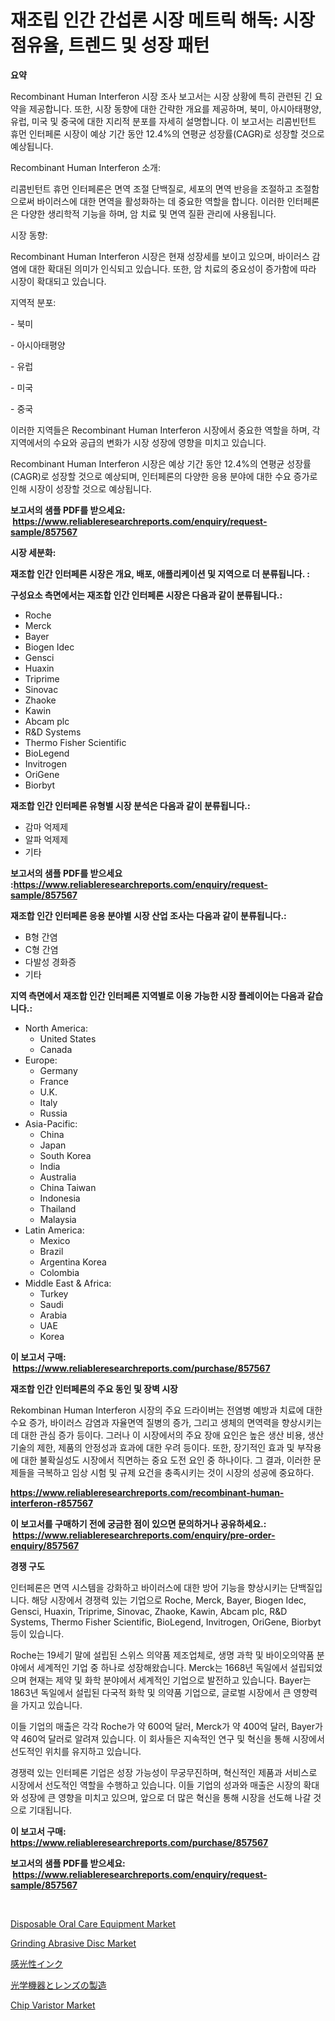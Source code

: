 <p><h1>재조립 인간 간섭론 시장 메트릭 해독: 시장 점유율, 트렌드 및 성장 패턴</h1></p><p><strong>요약</strong></p>
<p><p>Recombinant Human Interferon 시장 조사 보고서는 시장 상황에 특히 관련된 긴 요약을 제공합니다. 또한, 시장 동향에 대한 간략한 개요를 제공하며, 북미, 아시아태평양, 유럽, 미국 및 중국에 대한 지리적 분포를 자세히 설명합니다. 이 보고서는 리콤빈턴트 휴먼 인터페론 시장이 예상 기간 동안 12.4%의 연평균 성장률(CAGR)로 성장할 것으로 예상됩니다.</p><p>Recombinant Human Interferon 소개:</p><p>리콤빈턴트 휴먼 인터페론은 면역 조절 단백질로, 세포의 면역 반응을 조절하고 조절함으로써 바이러스에 대한 면역을 활성화하는 데 중요한 역할을 합니다. 이러한 인터페론은 다양한 생리학적 기능을 하며, 암 치료 및 면역 질환 관리에 사용됩니다.</p><p>시장 동향:</p><p>Recombinant Human Interferon 시장은 현재 성장세를 보이고 있으며, 바이러스 감염에 대한 확대된 의미가 인식되고 있습니다. 또한, 암 치료의 중요성이 증가함에 따라 시장이 확대되고 있습니다.</p><p>지역적 분포:</p><p>- 북미</p><p>- 아시아태평양</p><p>- 유럽</p><p>- 미국</p><p>- 중국</p><p>이러한 지역들은 Recombinant Human Interferon 시장에서 중요한 역할을 하며, 각 지역에서의 수요와 공급의 변화가 시장 성장에 영향을 미치고 있습니다.</p><p>Recombinant Human Interferon 시장은 예상 기간 동안 12.4%의 연평균 성장률(CAGR)로 성장할 것으로 예상되며, 인터페론의 다양한 응용 분야에 대한 수요 증가로 인해 시장이 성장할 것으로 예상됩니다.</p></p>
<p><strong>보고서의 샘플 PDF를 받으세요: &nbsp;<a href="https://www.reliableresearchreports.com/enquiry/request-sample/857567">https://www.reliableresearchreports.com/enquiry/request-sample/857567</a></strong></p>
<p><strong>시장 세분화:</strong></p>
<p><strong> 재조합 인간 인터페론 시장은 개요, 배포, 애플리케이션 및 지역으로 더 분류됩니다. :</strong></p>
<p><strong>구성요소 측면에서는 재조합 인간 인터페론 시장은 다음과 같이 분류됩니다.:</strong></p>
<p><ul><li>Roche</li><li>Merck</li><li>Bayer</li><li>Biogen Idec</li><li>Gensci</li><li>Huaxin</li><li>Triprime</li><li>Sinovac</li><li>Zhaoke</li><li>Kawin</li><li>Abcam plc</li><li>R&D Systems</li><li>Thermo Fisher Scientific</li><li>BioLegend</li><li>Invitrogen</li><li>OriGene</li><li>Biorbyt</li></ul></p>
<p><strong> 재조합 인간 인터페론 유형별 시장 분석은 다음과 같이 분류됩니다.:</strong></p>
<p><ul><li>감마 억제제</li><li>알파 억제제</li><li>기타</li></ul></p>
<p><strong>보고서의 샘플 PDF를 받으세요 :<a href="https://www.reliableresearchreports.com/enquiry/request-sample/857567">https://www.reliableresearchreports.com/enquiry/request-sample/857567</a></strong></p>
<p><strong> 재조합 인간 인터페론 응용 분야별 시장 산업 조사는 다음과 같이 분류됩니다.:</strong></p>
<p><ul><li>B형 간염</li><li>C형 간염</li><li>다발성 경화증</li><li>기타</li></ul></p>
<p><strong>지역 측면에서 재조합 인간 인터페론 지역별로 이용 가능한 시장 플레이어는 다음과 같습니다.:</strong></p>
<p><ul>
    <li>
        North America:
        <ul>
            <li>United States</li>
            <li>Canada</li>
        </ul>
    </li>
    <li>
        Europe:
        <ul>
            <li>Germany</li>
            <li>France</li>
            <li>U.K.</li>
            <li>Italy</li>
            <li>Russia</li>
        </ul>
    </li>
    <li>
        Asia-Pacific:
        <ul>
            <li>China</li>
            <li>Japan</li>
            <li>South Korea</li>
            <li>India</li>
            <li>Australia</li>
            <li>China Taiwan</li>
            <li>Indonesia</li>
            <li>Thailand</li>
            <li>Malaysia</li>
        </ul>
    </li>
    <li>
        Latin America:
        <ul>
            <li>Mexico</li>
            <li>Brazil</li>
            <li>Argentina Korea</li>
            <li>Colombia</li>
        </ul>
    </li>
    <li>
        Middle East & Africa:
        <ul>
            <li>Turkey</li>
            <li>Saudi</li>
            <li>Arabia</li>
            <li>UAE</li>
            <li>Korea</li>
        </ul>
    </li>
    </ul></p>
<p><strong>이 보고서 구매: &nbsp;<a href="https://www.reliableresearchreports.com/purchase/857567">https://www.reliableresearchreports.com/purchase/857567</a></strong></p>
<p><strong>재조합 인간 인터페론의 주요 동인 및 장벽 시장</strong></p>
<p><p>Rekombinan Human Interferon 시장의 주요 드라이버는 전염병 예방과 치료에 대한 수요 증가, 바이러스 감염과 자율면역 질병의 증가, 그리고 생체의 면역력을 향상시키는 데 대한 관심 증가 등이다. 그러나 이 시장에서의 주요 장애 요인은 높은 생산 비용, 생산 기술의 제한, 제품의 안정성과 효과에 대한 우려 등이다. 또한, 장기적인 효과 및 부작용에 대한 불확실성도 시장에서 직면하는 중요 도전 요인 중 하나이다. 그 결과, 이러한 문제들을 극복하고 임상 시험 및 규제 요건을 충족시키는 것이 시장의 성공에 중요하다.</p></p>
<p><strong><a href="https://www.reliableresearchreports.com/recombinant-human-interferon-r857567">https://www.reliableresearchreports.com/recombinant-human-interferon-r857567</a></strong></p>
<p><strong>이 보고서를 구매하기 전에 궁금한 점이 있으면 문의하거나 공유하세요.: &nbsp;<a href="https://www.reliableresearchreports.com/enquiry/pre-order-enquiry/857567">https://www.reliableresearchreports.com/enquiry/pre-order-enquiry/857567</a></strong></p>
<p><strong>경쟁 구도</strong></p>
<p><p>인터페론은 면역 시스템을 강화하고 바이러스에 대한 방어 기능을 향상시키는 단백질입니다. 해당 시장에서 경쟁력 있는 기업으로 Roche, Merck, Bayer, Biogen Idec, Gensci, Huaxin, Triprime, Sinovac, Zhaoke, Kawin, Abcam plc, R&D Systems, Thermo Fisher Scientific, BioLegend, Invitrogen, OriGene, Biorbyt 등이 있습니다.</p><p>Roche는 19세기 말에 설립된 스위스 의약품 제조업체로, 생명 과학 및 바이오의약품 분야에서 세계적인 기업 중 하나로 성장해왔습니다. Merck는 1668년 독일에서 설립되었으며 현재는 제약 및 화학 분야에서 세계적인 기업으로 발전하고 있습니다. Bayer는 1863년 독일에서 설립된 다국적 화학 및 의약품 기업으로, 글로벌 시장에서 큰 영향력을 가지고 있습니다.</p><p>이들 기업의 매출은 각각 Roche가 약 600억 달러, Merck가 약 400억 달러, Bayer가 약 460억 달러로 알려져 있습니다. 이 회사들은 지속적인 연구 및 혁신을 통해 시장에서 선도적인 위치를 유지하고 있습니다.</p><p>경쟁력 있는 인터페론 기업은 성장 가능성이 무궁무진하며, 혁신적인 제품과 서비스로 시장에서 선도적인 역할을 수행하고 있습니다. 이들 기업의 성과와 매출은 시장의 확대와 성장에 큰 영향을 미치고 있으며, 앞으로 더 많은 혁신을 통해 시장을 선도해 나갈 것으로 기대됩니다.</p></p>
<p><strong>이 보고서 구매: &nbsp; <a href="https://www.reliableresearchreports.com/purchase/857567">https://www.reliableresearchreports.com/purchase/857567</a></strong></p>
<p><strong>보고서의 샘플 PDF를 받으세요: &nbsp;<a href="https://www.reliableresearchreports.com/enquiry/request-sample/857567">https://www.reliableresearchreports.com/enquiry/request-sample/857567</a></strong><strong></strong></p>
<p>&nbsp;</p>
<p><p><a href="https://github.com/luckyshygirl/Market-Research-Report-List-4/blob/main/disposable-oral-care-equipment-market.md">Disposable Oral Care Equipment Market</a></p><p><a href="https://issuu.com/reportprime-2/docs/grinding-abrasive-disc-market-size-2030.pptx">Grinding Abrasive Disc Market</a></p><p><a href="https://github.com/mohamedbakry57/Market-Research-Report-List-3/blob/main/925184323781.md">感光性インク</a></p><p><a href="https://github.com/zjkmgcs938405/Market-Research-Report-List-1/blob/main/652781323782.md">光学機器とレンズの製造</a></p><p><a href="https://unruly-ladybug-44b.notion.site/Chip-Varistor-Market-Insight-Market-Trends-Growth-Forecasted-from-2024-TO-2031-09a90af5c56043169a0cfdab1f5577b3">Chip Varistor Market</a></p></p>